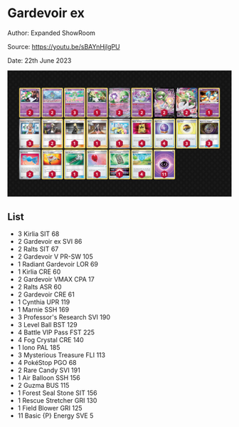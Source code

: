 # Gardevoir ex

Author: Expanded ShowRoom

Source: <https://youtu.be/sBAYnHjlgPU>

Date: 22th June 2023

![decklist](../../images/PAL/Gardevoir%20ex/3-%20Gardevoir%20ex.png)

## List

* 3 Kirlia SIT 68
* 2 Gardevoir ex SVI 86
* 2 Ralts SIT 67
* 2 Gardevoir V PR-SW 105
* 1 Radiant Gardevoir LOR 69
* 1 Kirlia CRE 60
* 2 Gardevoir VMAX CPA 17
* 2 Ralts ASR 60
* 2 Gardevoir CRE 61
* 1 Cynthia UPR 119
* 1 Marnie SSH 169
* 3 Professor's Research SVI 190
* 3 Level Ball BST 129
* 4 Battle VIP Pass FST 225
* 4 Fog Crystal CRE 140
* 1 Iono PAL 185
* 3 Mysterious Treasure FLI 113
* 4 PokéStop PGO 68
* 2 Rare Candy SVI 191
* 1 Air Balloon SSH 156
* 2 Guzma BUS 115
* 1 Forest Seal Stone SIT 156
* 1 Rescue Stretcher GRI 130
* 1 Field Blower GRI 125
* 11 Basic {P} Energy SVE 5
